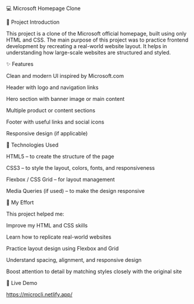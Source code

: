 💻 Microsoft Homepage Clone

📌 Project Introduction

This project is a clone of the Microsoft official homepage, built using only HTML and CSS. The main purpose of this project was to practice frontend development by recreating a real-world website layout. It helps in understanding how large-scale websites are structured and styled.

✨ Features

Clean and modern UI inspired by Microsoft.com

Header with logo and navigation links

Hero section with banner image or main content

Multiple product or content sections

Footer with useful links and social icons

Responsive design (if applicable)


🧰 Technologies Used

HTML5 – to create the structure of the page

CSS3 – to style the layout, colors, fonts, and responsiveness

Flexbox / CSS Grid – for layout management

Media Queries (if used) – to make the design responsive


💪 My Effort

This project helped me:

Improve my HTML and CSS skills

Learn how to replicate real-world websites

Practice layout design using Flexbox and Grid

Understand spacing, alignment, and responsive design

Boost attention to detail by matching styles closely with the original site


🔗 Live Demo

https://microcli.netlify.app/

